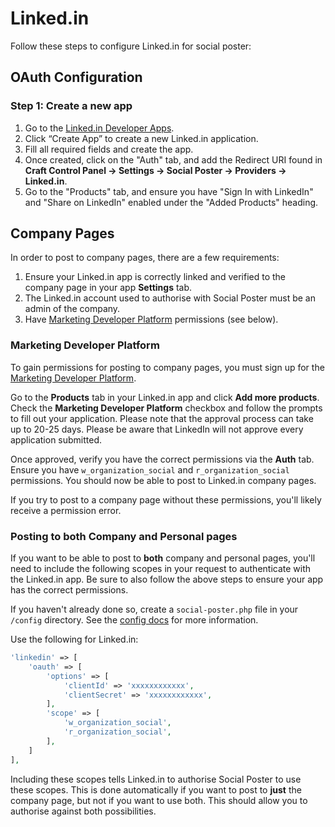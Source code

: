 # Linked.in

Follow these steps to configure Linked.in for social poster:

## OAuth Configuration

### Step 1: Create a new app
1. Go to the [Linked.in Developer Apps](https://www.linkedin.com/developers/apps).
1. Click “Create App” to create a new Linked.in application.
1. Fill all required fields and create the app.
1. Once created, click on the "Auth" tab, and add the Redirect URI found in **Craft Control Panel → Settings → Social Poster → Providers → Linked.in**.
1. Go to the "Products" tab, and ensure you have "Sign In with LinkedIn" and "Share on LinkedIn" enabled under the "Added Products" heading.

## Company Pages

In order to post to company pages, there are a few requirements:

1. Ensure your Linked.in app is correctly linked and verified to the company page in your app **Settings** tab.
1. The Linked.in account used to authorise with Social Poster must be an admin of the company.
1. Have [Marketing Developer Platform](https://business.linkedin.com/marketing-solutions/case-studies/businessonline) permissions (see below).

### Marketing Developer Platform

To gain permissions for posting to company pages, you must sign up for the [Marketing Developer Platform](https://business.linkedin.com/marketing-solutions/case-studies/businessonline).

Go to the **Products** tab in your Linked.in app and click **Add more products**. Check the **Marketing Developer Platform** checkbox and follow the prompts to fill out your application. Please note that the approval process can take up to 20-25 days. Please be aware that LinkedIn will not approve every application submitted.

Once approved, verify you have the correct permissions via the **Auth** tab. Ensure you have `w_organization_social` and `r_organization_social` permissions. You should now be able to post to Linked.in company pages.

If you try to post to a company page without these permissions, you'll likely receive a permission error.

### Posting to both Company and Personal pages
If you want to be able to post to **both** company and personal pages, you'll need to include the following scopes in your request to authenticate with the Linked.in app. Be sure to also follow the above steps to ensure your app has the correct permissions.

If you haven't already done so, create a `social-poster.php` file in your `/config` directory. See the [config docs](docs:get-started/configuration) for more information.

Use the following for Linked.in:

```php
'linkedin' => [
    'oauth' => [
        'options' => [
            'clientId' => 'xxxxxxxxxxxx',
            'clientSecret' => 'xxxxxxxxxxxx',
        ],
        'scope' => [
            'w_organization_social',
            'r_organization_social',
        ],
    ]
],
```

Including these scopes tells Linked.in to authorise Social Poster to use these scopes. This is done automatically if you want to post to **just** the company page, but not if you want to use both. This should allow you to authorise against both possibilities.

